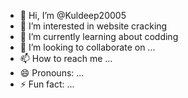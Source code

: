 - 👋 Hi, I’m @Kuldeep20005
- 👀 I’m interested in website cracking
- 🌱 I’m currently learning about codding
- 💞️ I’m looking to collaborate on ...
- 📫 How to reach me ...
- 😄 Pronouns: ...
- ⚡ Fun fact: ...

<!---
Kuldeep20005/Kuldeep20005 is a ✨ special ✨ repository because its `README.md` (this file) appears on your GitHub profile.
You can click the Preview link to take a look at your changes.
--->
